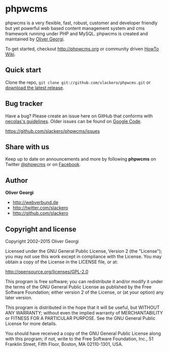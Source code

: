 phpwcms
=======

phpwcms is a very flexible, fast, robust, customer and developer friendly but yet powerful web based content management system and cms framework running under PHP and MySQL. phpwcms is created and maintained by [Oliver Georgi](http://twitter.com/slackero).

To get started, checkout <http://phpwcms.org> or community driven [HowTo Wiki](http://www.phpwcms-howto.de/wiki/).



Quick start
-----------

Clone the repo, `git clone git://github.com/slackero/phpwcms.git` or [download the latest release](https://github.com/slackero/phpwcms/zipball/master).



Bug tracker
-----------

Have a bug? Please create an issue here on GitHub that conforms with [necolas's guidelines](https://github.com/necolas/issue-guidelines). Older issues can be found on [Google Code](http://code.google.com/p/phpwcms/issues/list).

<https://github.com/slackero/phpwcms/issues>



Share with us
-------------

Keep up to date on announcements and more by following **phpwcms** on Twitter [@phpwcms](http://twitter.com/phpwcms) or on [Facebook](https://www.facebook.com/pages/phpwcms/162275020999).



Author
------

**Oliver Georgi**

+ <http://webverbund.de>
+ <http://twitter.com/slackero>
+ <http://github.com/slackero>



Copyright and license
---------------------

Copyright 2002–2015 Oliver Georgi

Licensed under the GNU General Public License, Version 2 (the "License");
you may not use this work except in compliance with the License.
You may obtain a copy of the License in the LICENSE file, or at:

   <http://opensource.org/licenses/GPL-2.0>

This program is free software; you can redistribute it and/or
modify it under the terms of the GNU General Public License
as published by the Free Software Foundation; either version 2
of the License, or (at your option) any later version.

This program is distributed in the hope that it will be useful,
but WITHOUT ANY WARRANTY; without even the implied warranty of
MERCHANTABILITY or FITNESS FOR A PARTICULAR PURPOSE. See the
GNU General Public License for more details.

You should have received a copy of the GNU General Public License
along with this program; if not, write to the
    Free Software Foundation, Inc.,
    51 Franklin Street, Fifth Floor, Boston,
    MA 02110-1301, USA.